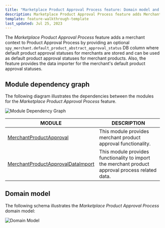 ```yaml
---
title: "Marketplace Product Approval Process feature: Domain model and relationships"
description: Marketplace Product Approval Process feature adds Merchant context to product approval process.
template: feature-walkthrough-template
last_updated: Jul 25, 2023
---
```


The *Marketplace Product Approval Process* feature adds a merchant context to Product Approval Process by providing an optional `spy_merchant.default_product_abstract_approval_status` DB column where default product approval statuses for merchants are stored and can be used as default product approval statuses for merchant products. Also, the feature provides the data importer for the merchant's default product approval statuses.

## Module dependency graph

The following diagram illustrates the dependencies between the modules for the *Marketplace Product Approval Process* feature.

![Module Dependency Graph](https://confluence-connect.gliffy.net/embed/image/411046ea-9d59-40c3-9d41-7473eb45d2d6.png?utm_medium=live&utm_source=custom)

| MODULE     | DESCRIPTION                |
|------------|----------------------------|
| [MerchantProductApproval](https://github.com/spryker/merchant-product-approval) | This module provides merchant product approval functionality. |
| [MerchantProductApprovalDataImport](https://github.com/spryker/merchant-product-approval-data-import) | This module provides functionality to import the merchant product approval process related data. |

## Domain model

The following schema illustrates the *Marketplace Product Approval Process* domain model:

![Domain Model](https://confluence-connect.gliffy.net/embed/image/dd3fdb7e-e244-4472-a7ed-1341bfa8bcbc.png?utm_medium=live&utm_source=custom)

